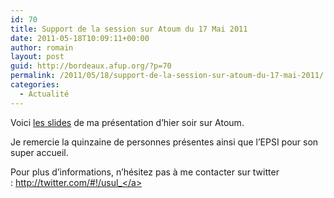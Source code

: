 ```yaml
---
id: 70
title: Support de la session sur Atoum du 17 Mai 2011
date: 2011-05-18T10:09:11+00:00
author: romain
layout: post
guid: http://bordeaux.afup.org/?p=70
permalink: /2011/05/18/support-de-la-session-sur-atoum-du-17-mai-2011/
categories:
  - Actualité
---
```

Voici <a href="http://www.slideshare.net/fdussert/atoum-le-framework-de-tests-unitaires-pour-php-53-simple-moderne-et-intuitif-bordeaux-pug" target="_blank">les slides</a> de ma présentation d&rsquo;hier soir sur Atoum.

Je remercie la quinzaine de personnes présentes ainsi que l&rsquo;EPSI pour son super accueil.

Pour plus d&rsquo;informations, n&rsquo;hésitez pas à me contacter sur twitter : <a href="http://twitter.com/#!/usul_" target="_blank">http://twitter.com/#!/usul_</a>